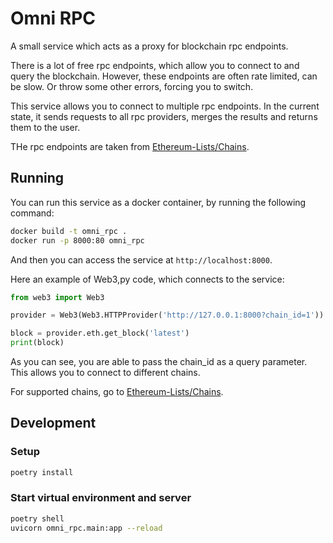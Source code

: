 # Omni RPC

A small service which acts as a proxy for blockchain rpc endpoints.

There is a lot of free rpc endpoints, which allow you to connect to and query
the blockchain. However, these endpoints are often rate limited, can be slow. Or
throw some other errors, forcing you to switch.

This service allows you to connect to multiple rpc endpoints. In the current
state, it sends requests to all rpc providers, merges the results and returns
them to the user.

THe rpc endpoints are taken from [Ethereum-Lists/Chains](https://github.com/ethereum-lists/chains).

## Running

You can run this service as a docker container, by running the following command:

```bash
docker build -t omni_rpc .
docker run -p 8000:80 omni_rpc
```
And then you can access the service at `http://localhost:8000`.

Here an example of Web3,py code, which connects to the service:

```python
from web3 import Web3

provider = Web3(Web3.HTTPProvider('http://127.0.0.1:8000?chain_id=1'))

block = provider.eth.get_block('latest')
print(block)
```

As you can see, you are able to pass the chain_id as a query parameter. This
allows you to connect to different chains.

For supported chains, go to [Ethereum-Lists/Chains](https://github.com/ethereum-lists/chains).

## Development

### Setup

```bash
poetry install
```

### Start virtual environment and server

```bash
poetry shell
uvicorn omni_rpc.main:app --reload
```
